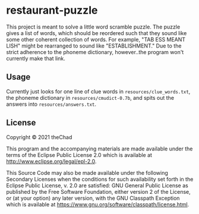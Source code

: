 # restaurant-puzzle

This project is meant to solve a little word scramble puzzle. The puzzle gives a list of words, which should be reordered such that they sound like some other coherent collection of words. For example, "TAB ESS MEANT LISH" might be rearranged to sound like "ESTABLISHMENT." Due to the strict adherence to the phoneme dictionary, however..the program won't currently make that link.

## Usage

Currently just looks for one line of clue words in `resources/clue_words.txt`, the phoneme dictionary in `resources/cmudict-0.7b`, and spits out the answers into `resources/answers.txt`. 

## License

Copyright © 2021 theChad

This program and the accompanying materials are made available under the
terms of the Eclipse Public License 2.0 which is available at
http://www.eclipse.org/legal/epl-2.0.

This Source Code may also be made available under the following Secondary
Licenses when the conditions for such availability set forth in the Eclipse
Public License, v. 2.0 are satisfied: GNU General Public License as published by
the Free Software Foundation, either version 2 of the License, or (at your
option) any later version, with the GNU Classpath Exception which is available
at https://www.gnu.org/software/classpath/license.html.
